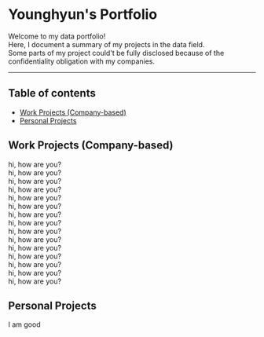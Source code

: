 # Younghyun's Portfolio

Welcome to my data portfolio! <br>
Here, I document a summary of my projects in the data field. <br>
Some parts of my project could't be fully disclosed because of the confidentiality obligation with my companies. <br>

---
## Table of contents
- [Work Projects (Company-based)](#work-projects-company-based)
- [Personal Projects](#personal-projects)

## Work Projects (Company-based)
hi, how are you? <br>
hi, how are you? <br>
hi, how are you? <br>
hi, how are you? <br>
hi, how are you? <br>
hi, how are you? <br>
hi, how are you? <br>
hi, how are you? <br>
hi, how are you? <br>
hi, how are you? <br>
hi, how are you? <br>
hi, how are you? <br>
hi, how are you? <br>
hi, how are you? <br>
hi, how are you? <br>



## Personal Projects
I am good
